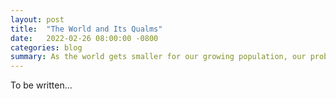 ```yaml
---
layout: post
title:  "The World and Its Qualms"
date:   2022-02-26 08:00:00 -0800
categories: blog
summary: As the world gets smaller for our growing population, our problems grow bigger.
---
```


To be written...
